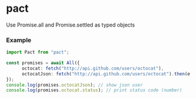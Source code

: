 # pact

Use Promise.all and Promise.settled as typed objects


### Example

```typescript
import Pact from "pact";

const promises = await All({
	  octocat: fetch("http://api.github.com/users/octocat"),
	  octocatJson: fetch("http://api.github.com/users/octocat").then(e => e.json()),
});
console.log(promises.octocatJson); // show json user
console.log(promises.octocat.status); // print status code (number)
```